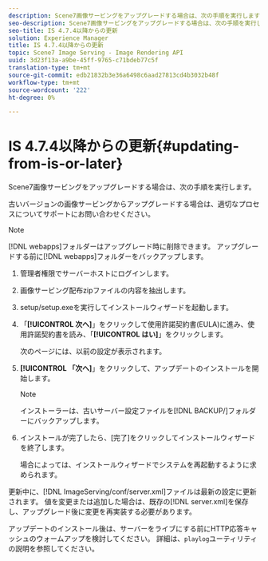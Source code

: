 ```yaml
---
description: Scene7画像サービングをアップグレードする場合は、次の手順を実行します。
seo-description: Scene7画像サービングをアップグレードする場合は、次の手順を実行します。
seo-title: IS 4.7.4以降からの更新
solution: Experience Manager
title: IS 4.7.4以降からの更新
topic: Scene7 Image Serving - Image Rendering API
uuid: 3d23f13a-a9be-45ff-9765-c71bdeb77c5f
translation-type: tm+mt
source-git-commit: edb21832b3e36a6498c6aad27813cd4b3032b48f
workflow-type: tm+mt
source-wordcount: '222'
ht-degree: 0%

---
```



# IS 4.7.4以降からの更新{#updating-from-is-or-later}

Scene7画像サービングをアップグレードする場合は、次の手順を実行します。

古いバージョンの画像サービングからアップグレードする場合は、適切なプロセスについてサポートにお問い合わせください。

>[!NOTE]
>
>[!DNL webapps]フォルダーはアップグレード時に削除できます。 アップグレードする前に[!DNL webapps]フォルダーをバックアップします。

1. 管理者権限でサーバーホストにログインします。
1. 画像サービング配布zipファイルの内容を抽出します。
1. setup/setup.exeを実行してインストールウィザードを起動します。
1. 「**[!UICONTROL 次へ]**」をクリックして使用許諾契約書(EULA)に進み、使用許諾契約書を読み、「**[!UICONTROL はい]**」をクリックします。

   次のページには、以前の設定が表示されます。
1. **[!UICONTROL 「次へ]**」をクリックして、アップデートのインストールを開始します。

   >[!NOTE]
   >
   >インストーラーは、古いサーバー設定ファイルを[!DNL BACKUP/]フォルダーにバックアップします。

1. インストールが完了したら、[完了]をクリックしてインストールウィザードを終了します。

   場合によっては、インストールウィザードでシステムを再起動するように求められます。

更新中に、[!DNL ImageServing/conf/server.xml]ファイルは最新の設定に更新されます。 値を変更または追加した場合は、既存の[!DNL server.xml]を保存し、アップグレード後に変更を再実装する必要があります。

アップデートのインストール後は、サーバーをライブにする前にHTTP応答キャッシュのウォームアップを検討してください。 詳細は、`playlog`ユーティリティの説明を参照してください。
